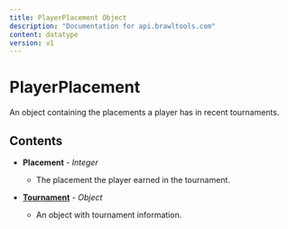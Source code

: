 ```yaml
---
title: PlayerPlacement Object
description: "Documentation for api.brawltools.com"
content: datatype
version: v1
---
```


# PlayerPlacement

An object containing the placements a player has in recent tournaments.

## Contents

- **Placement** - _Integer_
  - The placement the player earned in the tournament.

- **<a href="tournament">Tournament</a>** - _Object_
  - An object with tournament information.
